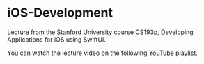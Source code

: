 # iOS-Development
Lecture from the Stanford University course CS193p, Developing Applications for iOS using SwiftUI.

You can watch the lecture video on the following [YouTube playlist](https://www.youtube.com/playlist?list=PLpGHT1n4-mAtTj9oywMWoBx0dCGd51_yG).
